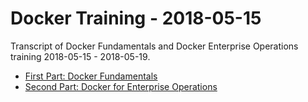 Docker Training - 2018-05-15
============================

Transcript of Docker Fundamentals and Docker Enterprise Operations training 2018-05-15 - 2018-05-19.

* [First Part: Docker Fundamentals](01_docker-fundamentals/README.md)
* [Second Part: Docker for Enterprise Operations](02_docker-for-enterprise-operations/README.md)

